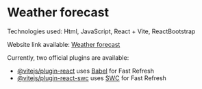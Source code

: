 # Weather forecast
Technologies used: Html, JavaScript, React + Vite, ReactBootstrap

Website link available: [Weather forecast](https://dnc-weather-l.netlify.app)


Currently, two official plugins are available: 
- [@vitejs/plugin-react](https://github.com/vitejs/vite-plugin-react/blob/main/packages/plugin-react/README.md) uses [Babel](https://babeljs.io/) for Fast Refresh
- [@vitejs/plugin-react-swc](https://github.com/vitejs/vite-plugin-react-swc) uses [SWC](https://swc.rs/) for Fast Refresh
